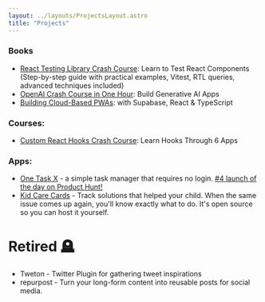 ```yaml
---
layout: ../layouts/ProjectsLayout.astro
title: "Projects"
---
```


### Books

- [React Testing Library Crash Course](/rtl-crash-course): Learn to Test React Components (Step-by-step guide with practical examples, Vitest, RTL queries, advanced techniques included)
- [OpenAI Crash Course in One Hour](/gen-ai): Build Generative AI Apps
- [Building Cloud-Based PWAs](/pwa-example): with Supabase, React & TypeScript

### Courses:

- [Custom React Hooks Crash Course](/custom-react-hooks): Learn Hooks Through 6 Apps

### Apps:

- [One Task X](https://onetaskx.com/) - a simple task manager that requires no login. [#4 launch of the day on Product Hunt!](https://www.producthunt.com/products/one-task-x#one-task-x)
- [Kid Care Cards](https://kidcarecards.com/) - Track solutions that helped your child. When the same issue comes up again, you'll know exactly what to do. It's open source so you can host it yourself.

# Retired 🪦

- Tweton - Twitter Plugin for gathering tweet inspirations
- repurpost - Turn your long-form content into reusable posts for social media.

